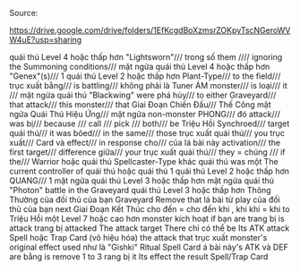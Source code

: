 Source:

https://drive.google.com/drive/folders/1EfKcgdBoXzmsrZOKpyTscNGeroWVW4uE?usp=sharing

quái thú Level 4 hoặc thấp hơn "Lightsworn"///
trong số them ////
ignoring the Summoning conditions///
mặt ngửa quái thú Level 4 hoặc thấp hơn "Genex"(s)///
1 quái thú Level 2 hoặc thấp hơn Plant-Type///
to the field///
trục xuất bằng///
is battling///
không phải là Tuner ÁM monster///
is loại///
 it ///
mặt ngửa quái thú "Blackwing"
were phá hủy///
to either Graveyard///
that attack///
this monster///
that Giai Đoạn Chiến Đấu///
Thế Công mặt ngửa Quái Thú Hiệu Ứng///
mặt ngửa non-monster PHONG///
đó attack///
was bị///
 because ///
 call ///
 pick ///
both///
be Triệu Hồi Synchroed///
target quái thú///
it was bỏed///
in the same///
those trục xuất quái thú///
you trục xuất///
Card và effect///
in response cho///
của lá bài này activation///
the first target///
difference giữa///
your trục xuất quái thú///
 they = chúng ///
if the///
Warrior hoặc quái thú Spellcaster-Type
khác quái thú
was một
The current controller
of quái thú
hoặc quái thú
1 quái thú Level 2 hoặc thấp hơn QUANG///
1 mặt ngửa quái thú Level 3 hoặc thấp hơn
mặt ngửa quái thú "Photon"
battle
in the Graveyard
quái thú Level 3 hoặc thấp hơn Thông Thường
của đối thủ của bạn Graveyard
Remove that lá bài từ play
của đối thủ của bạn next Giai Đoạn Kết Thúc
cho đến = cho đến khi , khi khi = khi
to Triệu Hồi
một Level 7 hoặc cao hơn monster
kích hoạt if
bạn are
trang bị is attack
trang bị attacked
The attack target
There chỉ có thể be
Its ATK
 attack 
Spell hoặc Trap Card
(vô hiệu hóa) the attack
that trục xuất monster's original effect
used như là
"Gishki" Ritual Spell Card
á bài này's ATK và DEF
are bằng
is remove
1 to 3
rang bị it
Its effect
the result
Spell/Trap Card